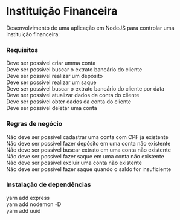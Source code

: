 # Instituição Financeira

Desenvolvimento de uma aplicação em NodeJS para controlar uma instituição financeira:

### Requisitos

 Deve ser possível criar umma conta <br>
 Deve ser possível buscar o extrato bancário do cliente <br>
 Deve ser possível realizar um depósito <br>
 Deve ser possível realizar um saque <br>
 Deve ser possível buscar o extrato bancário do cliente por data <br>
 Deve ser possível atualizar dados da conta do cliente <br>
 Deve ser possível obter dados da conta do cliente <br>
 Deve ser possível deletar uma conta <br>

### Regras de negócio

Não deve ser possível cadastrar uma conta com CPF já existente <br>
Não deve ser possível fazer depósito em uma conta não existente <br>
Não deve ser possível buscar extrato em uma conta não existente <br>
Não deve ser possível fazer saque em uma conta não existente <br>
Não deve ser possível excluir uma conta não existente <br>
Não deve ser possível fazer saque quando o saldo for insuficiente <br>

### Instalação de dependências

yarn add express <br>
yarn add nodemon -D <br>
yarn add uuid <br>
